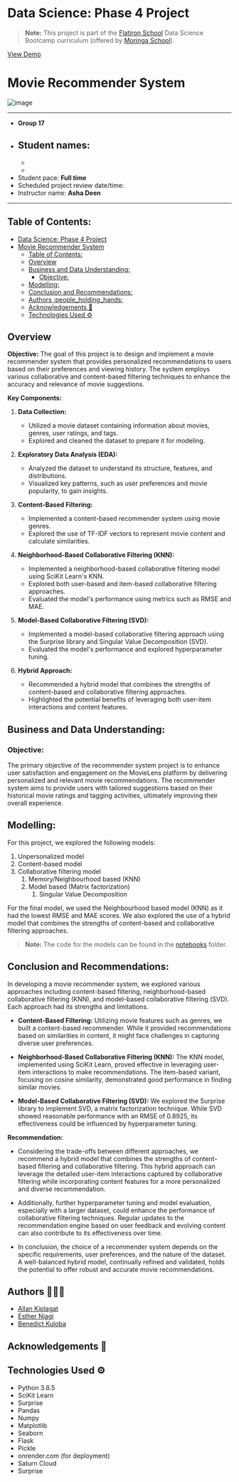 # Data Science: Phase 4 Project

> **Note:** This project is part of the [Flatiron School](https://flatironschool.com/) Data Science Bootcamp curriculum (offered by [Moringa School](https://moringaschool.com/courses/data-science-course-part-time/?utm_source=google&utm_medium=cpc&utm_campaign=DSPT_2024&utm_id=Mar_18th_2024&https://moringaschool.com/courses/data-science-course-part-time/?utm_source=google&utm_medium=cpc&utm_campaign=DSPT_2024&utm_id=Mar_18th_2024&gclid=CjwKCAiAg9urBhB_EiwAgw88meuVKuCgN0GbBrUrQdZcJasaz7zb7v1ilwIp0KgQOxs2CKKduCxZNxoCQCoQAvD_BwE)).

<a href="">View Demo</a>

# Movie Recommender System

![image](./images/)

---

- **Group 17**
- Student names:
  - 
  - 
  - 
- Student pace: **Full time**
- Scheduled project review date/time: 
- Instructor name: **Asha Deen**

---


## Table of Contents:

- [Data Science: Phase 4 Project](#data-science-phase-4-project)
- [Movie Recommender System](#movie-recommender-system)
  - [Table of Contents:](#table-of-contents)
  - [Overview](#overview)
  - [Business and Data Understanding:](#business-and-data-understanding)
    - [Objective:](#objective)
  - [Modelling:](#modelling)
  - [Conclusion and Recommendations:](#conclusion-and-recommendations)
  - [Authors :people\_holding\_hands:](#authors-people_holding_hands)
  - [Acknowledgements :link:](#acknowledgements-link)
  - [Technologies Used :gear:](#technologies-used-gear)
 



## Overview

**Objective:**
The goal of this project is to design and implement a movie recommender system that provides personalized recommendations to users based on their preferences and viewing history. The system employs various collaborative and content-based filtering techniques to enhance the accuracy and relevance of movie suggestions.

**Key Components:**

1. **Data Collection:**

   - Utilized a movie dataset containing information about movies, genres, user ratings, and tags.
   - Explored and cleaned the dataset to prepare it for modeling.

2. **Exploratory Data Analysis (EDA):**

   - Analyzed the dataset to understand its structure, features, and distributions.
   - Visualized key patterns, such as user preferences and movie popularity, to gain insights.

3. **Content-Based Filtering:**

   - Implemented a content-based recommender system using movie genres.
   - Explored the use of TF-IDF vectors to represent movie content and calculate similarities.

4. **Neighborhood-Based Collaborative Filtering (KNN):**

   - Implemented a neighborhood-based collaborative filtering model using SciKit Learn's KNN.
   - Explored both user-based and item-based collaborative filtering approaches.
   - Evaluated the model's performance using metrics such as RMSE and MAE.

5. **Model-Based Collaborative Filtering (SVD):**

   - Implemented a model-based collaborative filtering approach using the Surprise library and Singular Value Decomposition (SVD).
   - Evaluated the model's performance and explored hyperparameter tuning.

6. **Hybrid Approach:**
   - Recommended a hybrid model that combines the strengths of content-based and collaborative filtering approaches.
   - Highlighted the potential benefits of leveraging both user-item interactions and content features.

## Business and Data Understanding:

### Objective:

The primary objective of the recommender system project is to enhance user satisfaction and engagement on the MovieLens platform by delivering personalized and relevant movie recommendations. The recommender system aims to provide users with tailored suggestions based on their historical movie ratings and tagging activities, ultimately improving their overall experience.

## Modelling:

For this project, we explored the following models:

1. Unpersonalized model
1. Content-based model
1. Collaborative filtering model
   1. Memory/Neighbourhood based (KNN)
   1. Model based (Matrix factorization)
      1. Singular Value Decomposition

For the final model, we used the Neighbourhood based model (KNN) as it had the lowest RMSE and MAE scores.
We also explored the use of a hybrid model that combines the strengths of content-based and collaborative filtering approaches.

> **Note:** The code for the models can be found in the [notebooks](notebooks) folder.

## Conclusion and Recommendations:

In developing a movie recommender system, we explored various approaches including content-based filtering, neighborhood-based collaborative filtering (KNN), and model-based collaborative filtering (SVD). Each approach had its strengths and limitations.

- **Content-Based Filtering:** Utilizing movie features such as genres, we built a content-based recommender. While it provided recommendations based on similarities in content, it might face challenges in capturing diverse user preferences.

- **Neighborhood-Based Collaborative Filtering (KNN):** The KNN model, implemented using SciKit Learn, proved effective in leveraging user-item interactions to make recommendations. The item-based variant, focusing on cosine similarity, demonstrated good performance in finding similar movies.

- **Model-Based Collaborative Filtering (SVD):** We explored the Surprise library to implement SVD, a matrix factorization technique. While SVD showed reasonable performance with an RMSE of 0.8925, its effectiveness could be influenced by hyperparameter tuning.

**Recommendation:**

- Considering the trade-offs between different approaches, we recommend a hybrid model that combines the strengths of content-based filtering and collaborative filtering. This hybrid approach can leverage the detailed user-item interactions captured by collaborative filtering while incorporating content features for a more personalized and diverse recommendation.

- Additionally, further hyperparameter tuning and model evaluation, especially with a larger dataset, could enhance the performance of collaborative filtering techniques. Regular updates to the recommendation engine based on user feedback and evolving content can also contribute to its effectiveness over time.

- In conclusion, the choice of a recommender system depends on the specific requirements, user preferences, and the nature of the dataset. A well-balanced hybrid model, continually refined and validated, holds the potential to offer robust and accurate movie recommendations.

## Authors :people_holding_hands:

- [Allan Kiplagat](https://github.com/FREDRICKKYEKI)
- [Esther Njagi](https://github.com/kiriiri)
- [Benedict Kuloba](https://github.com/willieki)

## Acknowledgements :link:



## Technologies Used :gear:

- Python 3.8.5
- SciKit Learn
- Surprise
- Pandas
- Numpy
- Matplotlib
- Seaborn
- Flask
- Pickle
- onrender.com (for deployment)
- Saturn Cloud
- Surprise


